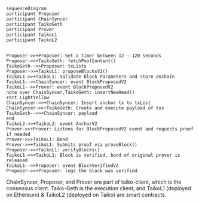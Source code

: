 ```mermaid
sequenceDiagram
participant Proposer
participant ChainSyncer
participant TaikoGeth
participant Prover
participant TaikoL1
participant TaikoL2


Proposer->>+Proposer: Set a timer between 12 - 120 seconds
Proposer->>+TaikoGeth: fetchPoolContent()
TaikoGeth-->>Proposer: txLists
Proposer->>+TaikoL1: proposeBlocksV2()
TaikoL1->>+TaikoL1: Validate Block Parameters and store onchain
TaikoL1-->>ChainSyncer: event BlockProposedV2
TaikoL1-->>Prover: event BlockProposedV2
note over ChainSyncer,TaikoGeth: insertNewHead()
rect LightYellow
ChainSyncer->>+ChainSyncer: Insert anchor tx to txList
ChainSyncer->>+TaikoGeth: Create and execute payload of txs
TaikoGeth-->>+ChainSyncer: payload
end
TaikoL2->>+TaikoL2: event AnchorV2
Prover->>+Prover: Listens for BlockProposedV2 event and requests proof if needed
Prover->>+TaikoL1: Bond
Prover->>+TaikoL1: Submits proof via proveBlock()
Proposer->>+TaikoL1: verifyBlocks()
TaikoL1->>+TaikoL1: Block is verified, bond of original prover is released
TaikoL1-->>Proposer: event BlockVerifiedV2
Proposer->>+Proposer: logs the block was verified
```

ChainSyncer, Proposer, and Prover are part of taiko-client, which is the consensus client. Taiko-Geth is the execution client, and TaikoL1 (deployed on Ethereum) & TaikoL2 (deployed on Taiko) are smart contracts.
